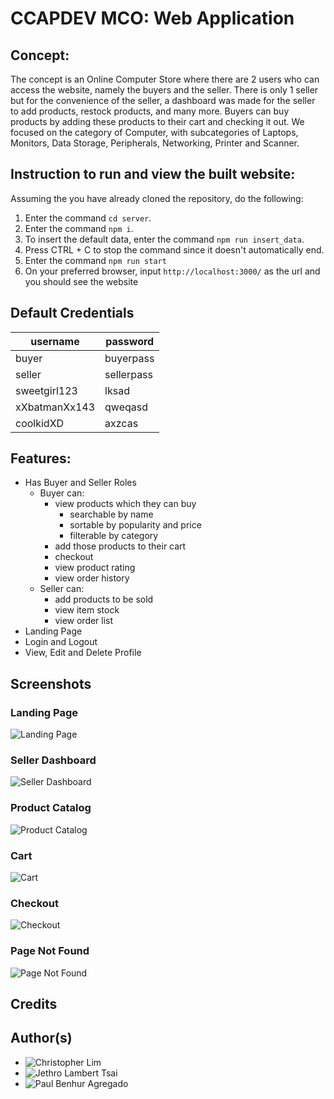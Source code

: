 # CCAPDEV MCO: Web Application
## Concept:
The concept is an Online Computer Store where there are 2 users who can access the website, namely the buyers and the seller. 
There is only 1 seller but for the convenience of the seller, a dashboard was made for the seller to add products, restock products, 
and many more. Buyers can buy products by adding these products to their cart and checking it out. We focused on the category of Computer, 
with subcategories of Laptops, Monitors, Data Storage, Peripherals, Networking, Printer and Scanner.

## Instruction to run and view the built website:
Assuming the you have already cloned the repository, do the following:
1. Enter the command `cd server`.
2. Enter the command `npm i`.
3. To insert the default data, enter the command `npm run insert_data`.
4. Press CTRL + C to stop the command since it doesn't automatically end.
5. Enter the command `npm run start`
6. On your preferred browser, input `http://localhost:3000/` as the url and you should see the website

## Default Credentials
| username      | password   |
| ------------- | ---------- |
| buyer         | buyerpass  |
| seller        | sellerpass |
| sweetgirl123  | lksad      |
| xXbatmanXx143 | qweqasd    |
| coolkidXD     | axzcas     |

## Features:
- Has Buyer and Seller Roles
  - Buyer can:
    - view products which they can buy
      - searchable by name
      - sortable by popularity and price
      - filterable by category
    - add those products to their cart
    - checkout
    - view product rating
    - view order history
  - Seller can:
    - add products to be sold
    - view item stock
    - view order list
- Landing Page
- Login and Logout
- View, Edit and Delete Profile

## Screenshots
### Landing Page
![Landing Page](src/assets/images/screenshots/landing_page.png)

### Seller Dashboard
![Seller Dashboard](src/assets/images/screenshots/seller_dashboard.png)

### Product Catalog
![Product Catalog](src/assets/images/screenshots/product_catalog.png)

### Cart
![Cart](src/assets/images/screenshots/checkout.png)

### Checkout
![Checkout](src/assets/images/screenshots/cart.png)

### Page Not Found
![Page Not Found](src/assets/images/screenshots/page_not_found.png)
## Credits

## Author(s)
- ![Christopher Lim](https://github.com/cc-visionary)
- ![Jethro Lambert Tsai](https://github.com/JethroTsai)
- ![Paul Benhur Agregado](https://github.com/BenhurAgregado)